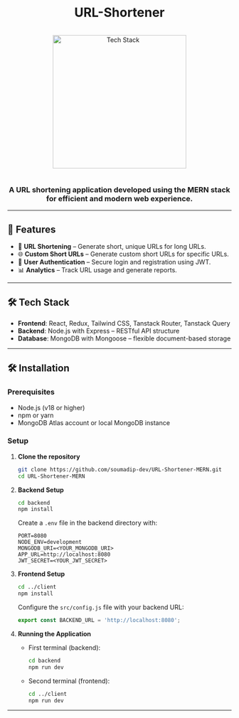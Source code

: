 <h1 align="center">
  <br>
  URL-Shortener
  <br>
</h1>

<div align="center">
  <a href="https://github.com/soumadip-dev">
    <img src="https://skillicons.dev/icons?i=nodejs,express,mongodb,react,redux,tailwind,github" alt="Tech Stack" width="300" style="padding: 15px 0;">
  </a>
</div>

<h3 align="center">
A URL shortening application developed using the MERN stack for efficient and modern web experience.
</h3>

---

## 🌟 Features

- 🔗 **URL Shortening** – Generate short, unique URLs for long URLs.
- 🌐 **Custom Short URLs** – Generate custom short URLs for specific URLs.
- 🔐 **User Authentication** – Secure login and registration using JWT.
- 📊 **Analytics** – Track URL usage and generate reports.

---

## 🛠 Tech Stack

- **Frontend**: React, Redux, Tailwind CSS, Tanstack Router, Tanstack Query
- **Backend**: Node.js with Express – RESTful API structure
- **Database**: MongoDB with Mongoose – flexible document-based storage

---

## 🛠️ Installation

### Prerequisites

- Node.js (v18 or higher)
- npm or yarn
- MongoDB Atlas account or local MongoDB instance

### Setup

1. **Clone the repository**

   ```bash
   git clone https://github.com/soumadip-dev/URL-Shortener-MERN.git
   cd URL-Shortener-MERN
   ```

2. **Backend Setup**

   ```bash
   cd backend
   npm install
   ```

   Create a `.env` file in the backend directory with:

   ```env
   PORT=8080
   NODE_ENV=development
   MONGODB_URI=<YOUR_MONGODB_URI>
   APP_URL=http://localhost:8080
   JWT_SECRET=<YOUR_JWT_SECRET>
   ```

3. **Frontend Setup**

   ```bash
   cd ../client
   npm install
   ```

   Configure the `src/config.js` file with your backend URL:

   ```js
   export const BACKEND_URL = 'http://localhost:8080';
   ```

4. **Running the Application**
   - First terminal (backend):
     ```bash
     cd backend
     npm run dev
     ```
   - Second terminal (frontend):
     ```bash
     cd ../client
     npm run dev
     ```

---
